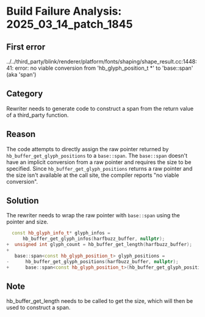 # Build Failure Analysis: 2025_03_14_patch_1845

## First error

../../third_party/blink/renderer/platform/fonts/shaping/shape_result.cc:1448:41: error: no viable conversion from 'hb_glyph_position_t *' to 'base::span<const hb_glyph_position_t>' (aka 'span<const hb_glyph_position_t>')

## Category
Rewriter needs to generate code to construct a span from the return value of a third_party function.

## Reason
The code attempts to directly assign the raw pointer returned by `hb_buffer_get_glyph_positions` to a `base::span`. The `base::span` doesn't have an implicit conversion from a raw pointer and requires the size to be specified. Since `hb_buffer_get_glyph_positions` returns a raw pointer and the size isn't available at the call site, the compiler reports "no viable conversion".

## Solution
The rewriter needs to wrap the raw pointer with `base::span` using the pointer and size.

```c++
  const hb_glyph_info_t* glyph_infos =
      hb_buffer_get_glyph_infos(harfbuzz_buffer, nullptr);
+  unsigned int glyph_count = hb_buffer_get_length(harfbuzz_buffer);
+
   base::span<const hb_glyph_position_t> glyph_positions =
-      hb_buffer_get_glyph_positions(harfbuzz_buffer, nullptr);
+      base::span<const hb_glyph_position_t>(hb_buffer_get_glyph_positions(harfbuzz_buffer, nullptr), glyph_count);
```

## Note
hb_buffer_get_length needs to be called to get the size, which will then be used to construct a span.